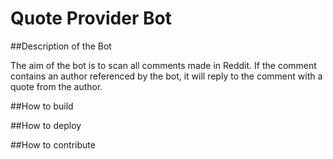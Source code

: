 # Quote Provider Bot

##Description of the Bot

The aim of the bot is to scan all comments made in Reddit. If the comment contains an author referenced by the bot, it will reply to the comment with a quote from the author.

##How to build

##How to deploy

##How to contribute